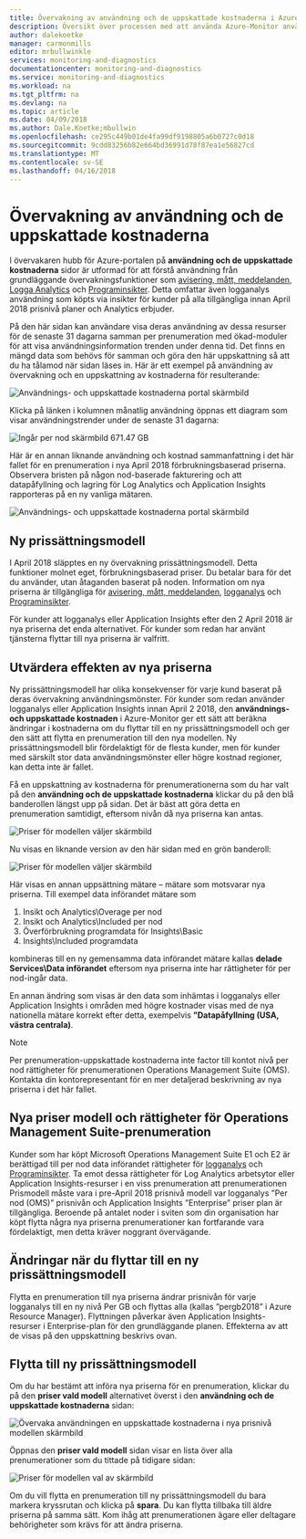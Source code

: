```yaml
---
title: Övervakning av användning och de uppskattade kostnaderna i Azure-Monitor | Microsoft Docs
description: Översikt över processen med att använda Azure-Monitor användning och uppskattade kostnaderna sida
author: dalekoetke
manager: carmonmills
editor: mrbullwinkle
services: monitoring-and-diagnostics
documentationcenter: monitoring-and-diagnostics
ms.service: monitoring-and-diagnostics
ms.workload: na
ms.tgt_pltfrm: na
ms.devlang: na
ms.topic: article
ms.date: 04/09/2018
ms.author: Dale.Koetke;mbullwin
ms.openlocfilehash: ce295c449b01de4fa99df9198805a6b0727c0d18
ms.sourcegitcommit: 9cdd83256b82e664bd36991d78f87ea1e56827cd
ms.translationtype: MT
ms.contentlocale: sv-SE
ms.lasthandoff: 04/16/2018
---
```

# <a name="monitoring-usage-and-estimated-costs"></a>Övervakning av användning och de uppskattade kostnaderna

I övervakaren hubb för Azure-portalen på **användning och de uppskattade kostnaderna** sidor är utformad för att förstå användning från grundläggande övervakningsfunktioner som [avisering, mått, meddelanden](https://azure.microsoft.com/pricing/details/monitor/), [Logga Analytics](https://azure.microsoft.com/pricing/details/log-analytics/) och [Programinsikter](https://azure.microsoft.com/pricing/details/application-insights/). Detta omfattar även logganalys användning som köpts via insikter för kunder på alla tillgängliga innan April 2018 prisnivå planer och Analytics erbjuder.

På den här sidan kan användare visa deras användning av dessa resurser för de senaste 31 dagarna samman per prenumeration med ökad-moduler för att visa användningsinformation trenden under denna tid. Det finns en mängd data som behövs för samman och göra den här uppskattning så att du ha tålamod när sidan läses in.
Här är ett exempel på användning av övervakning och en uppskattning av kostnaderna för resulterande:

![Användnings- och uppskattade kostnaderna portal skärmbild](./media/monitoring-usage-and-estimated-costs/001.png)

Klicka på länken i kolumnen månatlig användning öppnas ett diagram som visar användningstrender under de senaste 31 dagarna:

![Ingår per nod skärmbild 671.47 GB](./media/monitoring-usage-and-estimated-costs/002.png)

Här är en annan liknande användning och kostnad sammanfattning i det här fallet för en prenumeration i nya April 2018 förbrukningsbaserad priserna. Observera bristen på någon nod-baserade fakturering och att datapåfyllning och lagring för Log Analytics och Application Insights rapporteras på en ny vanliga mätaren.

![Användnings- och uppskattade kostnaderna portal skärmbild](./media/monitoring-usage-and-estimated-costs/003.png)

## <a name="new-pricing-model"></a>Ny prissättningsmodell

I April 2018 släpptes en ny övervakning prissättningsmodell.  Detta funktioner molnet eget, förbrukningsbaserad priser. Du betalar bara för det du använder, utan åtaganden baserat på noden. Information om nya priserna är tillgängliga för [avisering, mått, meddelanden](https://azure.microsoft.com/pricing/details/monitor/), [logganalys](https://azure.microsoft.com/pricing/details/log-analytics/) och [Programinsikter](https://azure.microsoft.com/pricing/details/application-insights/).

För kunder att logganalys eller Application Insights efter den 2 April 2018 är nya priserna det enda alternativet. För kunder som redan har använt tjänsterna flyttar till nya priserna är valfritt.

## <a name="assessing-the-impact-of-the-new-pricing-model"></a>Utvärdera effekten av nya priserna

Ny prissättningsmodell har olika konsekvenser för varje kund baserat på deras övervakning användningsmönster. För kunder som redan använder logganalys eller Application Insights innan April 2 2018, den **användnings- och uppskattade kostnaden** i Azure-Monitor ger ett sätt att beräkna ändringar i kostnaderna om du flyttar till en ny prissättningsmodell och ger den sätt att flytta en prenumeration till den nya modellen. Ny prissättningsmodell blir fördelaktigt för de flesta kunder, men för kunder med särskilt stor data användningsmönster eller högre kostnad regioner, kan detta inte är fallet.

Få en uppskattning av kostnaderna för prenumerationerna som du har valt på den **användning och de uppskattade kostnaderna** klickar du på den blå banderollen längst upp på sidan. Det är bäst att göra detta en prenumeration samtidigt, eftersom nivån då nya priserna kan antas.

![Priser för modellen väljer skärmbild](./media/monitoring-usage-and-estimated-costs/004.png)

Nu visas en liknande version av den här sidan med en grön banderoll:

![Priser för modellen väljer skärmbild](./media/monitoring-usage-and-estimated-costs/005.png)

Här visas en annan uppsättning mätare – mätare som motsvarar nya priserna. Till exempel data införandet mätare som

1. Insikt och Analytics\Overage per nod
2. Insikt och Analytics\Included per nod
3. Överförbrukning programdata för Insights\Basic
4. Insights\Included programdata

kombineras till en ny gemensamma data införandet mätare kallas **delade Services\Data införandet** eftersom nya priserna inte har rättigheter för per nod-ingår data.

En annan ändring som visas är den data som inhämtas i logganalys eller Application Insights i områden med högre kostnader visas med de nya nationella mätare korrekt efter detta, exempelvis **”Datapåfyllning (USA, västra centrala)**.

> [!NOTE]
> Per prenumeration-uppskattade kostnaderna inte factor till kontot nivå per nod rättigheter för prenumerationen Operations Management Suite (OMS). Kontakta din kontorepresentant för en mer detaljerad beskrivning av nya priserna i det här fallet.

## <a name="new-pricing-model-and-operations-management-suite-subscription-entitlements"></a>Nya priser modell och rättigheter för Operations Management Suite-prenumeration

Kunder som har köpt Microsoft Operations Management Suite E1 och E2 är berättigad till per nod data införandet rättigheter för [logganalys](https://www.microsoft.com/en-us/cloud-platform/operations-management-suite) och [Programinsikter](https://docs.microsoft.com/en-us/azure/application-insights/app-insights-pricing#the-price-plans). Ta emot dessa rättigheter för Log Analytics arbetsytor eller Application Insights-resurser i en viss prenumeration att prenumerationen Prismodell måste vara i pre-April 2018 prisnivå modell var logganalys ”Per nod (OMS)” prisnivån och Application Insights ”Enterprise” priser plan är tillgängliga. Beroende på antalet noder i sviten som din organisation har köpt flytta några nya priserna prenumerationer kan fortfarande vara fördelaktigt, men detta kräver noggrant övervägande. 

## <a name="changes-when-moving-to-the-new-pricing-model"></a>Ändringar när du flyttar till en ny prissättningsmodell

Flytta en prenumeration till nya priserna ändrar prisnivån för varje logganalys till en ny nivå Per GB och flyttas alla (kallas ”pergb2018” i Azure Resource Manager). Flyttningen påverkar även Application Insights-resurser i Enterprise-plan för den grundläggande planen. Effekterna av att de visas på den uppskattning beskrivs ovan. 

## <a name="moving-to-the-new-pricing-model"></a>Flytta till ny prissättningsmodell

Om du har bestämt att införa nya priserna för en prenumeration, klickar du på den **priser vald modell** alternativet överst i den **användning och de uppskattade kostnaderna** sidan:

![Övervaka användningen en uppskattade kostnaderna i nya prisnivå modellen skärmbild](./media/monitoring-usage-and-estimated-costs/006.png)

Öppnas den **priser vald modell** sidan visar en lista över alla prenumerationer som du tittade på tidigare sidan:

![Priser för modellen val av skärmbild](./media/monitoring-usage-and-estimated-costs/007.png)

Om du vill flytta en prenumeration till ny prissättningsmodell du bara markera kryssrutan och klicka på **spara**.  Du kan flytta tillbaka till äldre priserna på samma sätt. Kom ihåg att prenumerationen ägare eller deltagare behörigheter som krävs för att ändra priserna.
